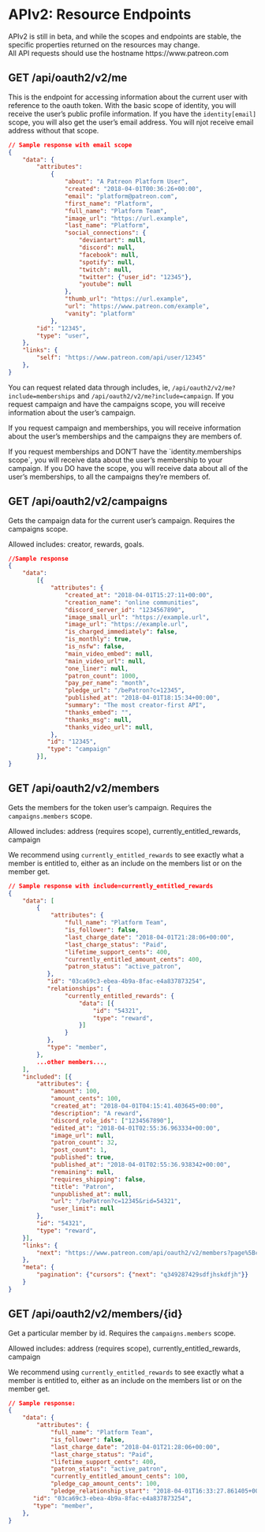 # APIv2: Resource Endpoints

<aside class="aside">
APIv2 is still in beta, and while the scopes and endpoints are stable, the specific properties returned on the resources may change.
</aside>

<aside class="notice">
All API requests should use the hostname https://www.patreon.com
</aside>

## GET /api/oauth2/v2/me

This is the endpoint for accessing information about the current user with reference to the oauth token. With the basic scope of identity, you will receive the user’s public profile information. If you have the `identity[email]` scope, you will also get the user’s email address. You will njot receive email address without that scope.

```json
// Sample response with email scope
{
    "data": {
        "attributes":
            {
                "about": "A Patreon Platform User",
                "created": "2018-04-01T00:36:26+00:00",
                "email": "platform@patreon.com",
                "first_name": "Platform",
                "full_name": "Platform Team",
                "image_url": "https://url.example",
                "last_name": "Platform",
                "social_connections": {
                    "deviantart": null,
                    "discord": null,
                    "facebook": null,
                    "spotify": null,
                    "twitch": null,
                    "twitter": {"user_id": "12345"},
                    "youtube": null
                },
                "thumb_url": "https://url.example",
                "url": "https://www.patreon.com/example",
                "vanity": "platform"
            },
        "id": "12345",
        "type": "user",
    },
    "links": {
        "self": "https://www.patreon.com/api/user/12345"
    },
}
```

You can request related data through includes, ie, `/api/oauth2/v2/me?include=memberships` and `/api/oauth2/v2/me?include=campaign`. If you request campaign and have the campaigns scope, you will receive information about the user’s campaign.

If you request campaign and memberships, you will receive information about the user’s memberships and the campaigns they are members of.

<aside class="warning">
If you request memberships and DON’T have the `identity.memberships scope`, you will receive data about the user’s membership to your campaign. If you DO have the scope, you will receive data about all of the user’s memberships, to all the campaigns they’re members of.
</aside>

## GET /api/oauth2/v2/campaigns

Gets the campaign data for the current user’s campaign. Requires the campaigns scope.

Allowed includes: creator, rewards, goals.

```json
//Sample response
{
    "data":
        [{
            "attributes": {
                "created_at": "2018-04-01T15:27:11+00:00",
                "creation_name": "online communities",
                "discord_server_id": "1234567890",
                "image_small_url": "https://example.url",
                "image_url": "https://example.url",
                "is_charged_immediately": false,
                "is_monthly": true,
                "is_nsfw": false,
                "main_video_embed": null,
                "main_video_url": null,
                "one_liner": null,
                "patron_count": 1000,
                "pay_per_name": "month",
                "pledge_url": "/bePatron?c=12345",
                "published_at": "2018-04-01T18:15:34+00:00",
                "summary": "The most creator-first API",
                "thanks_embed": "",
                "thanks_msg": null,
                "thanks_video_url": null,
            },
           "id": "12345",
           "type": "campaign"
        }],
}
```

## GET /api/oauth2/v2/members
Gets the members for the token user’s campaign. Requires the `campaigns.members` scope.

Allowed includes: address (requires scope), currently_entitled_rewards, campaign

We recommend using `currently_entitled_rewards` to see exactly what a member is entitled to, either as an include on the members list or on the member get.

```json
// Sample response with include=currently_entitled_rewards
{
    "data": [
        {
            "attributes": {
                "full_name": "Platform Team",
                "is_follower": false,
                "last_charge_date": "2018-04-01T21:28:06+00:00",
                "last_charge_status": "Paid",
                "lifetime_support_cents": 400,
                "currently_entitled_amount_cents": 400,
                "patron_status": "active_patron",
           },
           "id": "03ca69c3-ebea-4b9a-8fac-e4a837873254",
           "relationships": {
                "currently_entitled_rewards": {
                    "data": [{
                        "id": "54321",
                        "type": "reward",
                    }]
                }
           },
           "type": "member",
        },
        ...other members...,    
    ],
    "included": [{
        "attributes": {
            "amount": 100,
            "amount_cents": 100,
            "created_at": "2018-04-01T04:15:41.403645+00:00",
            "description": "A reward",
            "discord_role_ids": ["1234567890"],
            "edited_at": "2018-04-01T02:55:36.963334+00:00",
            "image_url": null,
            "patron_count": 32,
            "post_count": 1,
            "published": true,
            "published_at": "2018-04-01T02:55:36.938342+00:00",
            "remaining": null,
            "requires_shipping": false,
            "title": "Patron",
            "unpublished_at": null,
            "url": "/bePatron?c=12345&rid=54321",
            "user_limit": null
        },
        "id": "54321",
        "type": "reward",
    }],
    "links": {
        "next": "https://www.patreon.com/api/oauth2/v2/members?page%5Bcursor%5D=12345678abcdefg",
    },
    "meta": {
        "pagination": {"cursors": {"next": "q349287429sdfjhskdfjh"}}
    }
}
```

## GET /api/oauth2/v2/members/{id}

Get a particular member by id. Requires the `campaigns.members` scope.

Allowed includes: address (requires scope), currently_entitled_rewards, campaign

We recommend using `currently_entitled_rewards` to see exactly what a member is entitled to, either as an include on the members list or on the member get.

```json
// Sample response:
{
    "data": {
        "attributes": {
            "full_name": "Platform Team",
            "is_follower": false,
            "last_charge_date": "2018-04-01T21:28:06+00:00",
            "last_charge_status": "Paid",
            "lifetime_support_cents": 400,
            "patron_status": "active_patron",
            "currently_entitled_amount_cents": 100,
            "pledge_cap_amount_cents": 100,
            "pledge_relationship_start": "2018-04-01T16:33:27.861405+00:00"},
       "id": "03ca69c3-ebea-4b9a-8fac-e4a837873254",
       "type": "member",
    },
}
```
